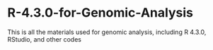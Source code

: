 # R-4.3.0-for-Genomic-Analysis
This is all the materials used for genomic analysis, including R 4.3.0, RStudio, and other codes
